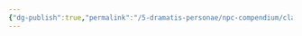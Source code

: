 ```yaml
---
{"dg-publish":true,"permalink":"/5-dramatis-personae/npc-compendium/claudette/","noteIcon":""}
---
```


